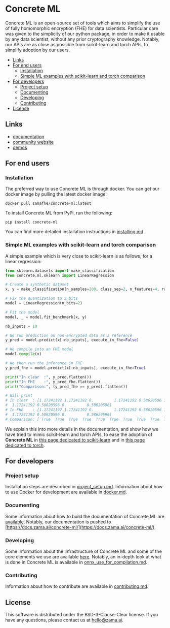 # Concrete ML

Concrete ML is an open-source set of tools which aims to simplify the use of fully homomorphic encryption (FHE) for data scientists. Particular care was given to the simplicity of our python package, in order to make it usable by any data scientist, without any prior cryptography knowledge. Notably, our APIs are as close as possible from scikit-learn and torch APIs, to simplify adoption by our users.

<!-- mdformat-toc start --slug=github --no-anchors --maxlevel=6 --minlevel=2 -->

- [Links](#links)
- [For end users](#for-end-users)
  - [Installation](#installation)
  - [Simple ML examples with scikit-learn and torch comparison](#simple-ml-examples-with-scikit-learn-and-torch-comparison)
- [For developers](#for-developers)
  - [Project setup](#project-setup)
  - [Documenting](#documenting)
  - [Developing](#developing)
  - [Contributing](#contributing)
- [License](#license)

<!-- mdformat-toc end -->

## Links

- [documentation](https://docs.zama.ai/concrete-ml/main/)
- [community website](https://community.zama.ai/c/concrete-ml)
- [demos](https://docs.zama.ai/concrete-ml/main/user/advanced_examples/index.html)

## For end users

### Installation

The preferred way to use Concrete ML is through docker. You can get our docker image by pulling the latest docker image:

`docker pull zamafhe/concrete-ml:latest`

To install Concrete ML from PyPi, run the following:

`pip install concrete-ml`

You can find more detailed installation instructions in [installing.md](docs/user/basics/installing.md)

### Simple ML examples with scikit-learn and torch comparison

A simple example which is very close to scikit-learn is as follows, for a linear regression:

```python
from sklearn.datasets import make_classification
from concrete.ml.sklearn import LinearRegression

# Create a synthetic dataset
x, y = make_classification(n_samples=200, class_sep=2, n_features=4, random_state=42)

# Fix the quantization to 2 bits
model = LinearRegression(n_bits=2)

# Fit the model
model, _ = model.fit_benchmark(x, y)

nb_inputs = 10

# We run prediction on non-encrypted data as a reference
y_pred = model.predict(x[:nb_inputs], execute_in_fhe=False)

# We compile into an FHE model
model.compile(x)

# We then run the inference in FHE
y_pred_fhe = model.predict(x[:nb_inputs], execute_in_fhe=True)

print("In clear  :", y_pred.flatten())
print("In FHE    :", y_pred_fhe.flatten())
print("Comparison:", (y_pred_fhe == y_pred).flatten())

# Will print
# In clear  : [1.17241192 1.17241192 0.         1.17241192 0.58620596 1.17241192
#  1.17241192 0.58620596 0.         0.58620596]
# In FHE    : [1.17241192 1.17241192 0.         1.17241192 0.58620596 1.17241192
#  1.17241192 0.58620596 0.         0.58620596]
# Comparison: [ True  True  True  True  True  True  True  True  True  True]
```

We explain this into more details in the documentation, and show how we have tried to mimic scikit-learn and torch APIs, to ease the adoption of **Concrete ML** in [this page dedicated to scikit-learn](docs/howto/simple_example_sklearn.md) and in [this page dedicated to torch](docs/howto/simple_example_torch.md).

## For developers

### Project setup

Installation steps are described in [project_setup.md](docs/dev/howto/project_setup.md).
Information about how to use Docker for development are available in [docker.md](docs/dev/howto/docker.md).

### Documenting

Some information about how to build the documentation of Concrete ML are [available](docs/dev/howto/documenting.md). Notably, our documentation is pushed to [https://docs.zama.ai/concrete-ml/](https://docs.zama.ai/concrete-ml/).

### Developing

Some information about the infrastructure of Concrete ML and some of the core elements we use are available [here](docs/dev/explanation/). Notably, an in-depth look at what is done in Concrete ML is available in [onnx_use_for_compilation.md](docs/dev/explanation/onnx_use_for_compilation.md).

### Contributing

Information about how to contribute are available in [contributing.md](docs/dev/howto/contributing.md).

## License

This software is distributed under the BSD-3-Clause-Clear license. If you have any questions, please contact us at hello@zama.ai.
